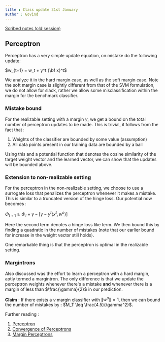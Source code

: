 ```yaml
---
title : Class update 31st January
author : Govind
---
```


[Scribed notes (old session)](http://web.cse.iitk.ac.in/users/purushot/courses/olo/2015-16-w/material/scribes/lec6.pdf)


## Perceptron 

Perceptron has a very simple update equation, on mistake do the following update: 

$w_{t+1} = w_t + y^t {\bf x}^t$

We analyze it in the hard margin case, as well as the soft margin case. Note 
the soft margin case is slightly different from that of the SVM formulation,
we do not allow for slack, rather we allow some misclassification within the
margin for the benchmark classifier.

### Mistake bound

For the realizable setting with a margin $\gamma$, we get a bound on the
total number of perceptron updates to be made. This is trivial, it 
follows from the fact that : 
1. Weights of the classifier are bounded by some value (assumption)
2. All data points present in our training data are bounded by a ball

Using this and a potential function that denotes the cosine similarity of
the target weight vector and the learned vector, we can show that the updates
will be bounded above.

### Extension to non-realizable setting 

For the perceptron in the non-realizable setting, we choose to use a surrogate
loss that penalizes the perceptron whenever it makes a mistake. This is similar
to a truncated version of the hinge loss. Our potential now becomes : 

$\Phi_{t+1} \geq \Phi_t + \gamma - \left[ \gamma - y^t \langle x^t, w^o\rangle \right]$

Here the second term denotes a hinge loss like term. We then bound this by
finding a quadratic in the number of mistakes (note that our earlier bound for
increase in the weight vector still holds). 

One remarkable thing is that the perceptron is optimal in the realizable 
setting.

### Margintrons

Also discussed was the effort to learn a perceptron with a hard margin, aptly
termed a margintron. The only difference is that we update the perceptron
weights whenever there's a mistake **and** whenever there is a margin of
less than $\frac{\gamma}{2}$ in our prediction. 

**Claim** : If there exists a $\gamma$ margin classifier with $\| w^o \| =1$, 
then we can bound the number of mistakes by : $M_T \leq \frac{4.5}{\gamma^2}$.

Further reading : 

1. [Perceptron](https://en.wikipedia.org/wiki/Perceptron)
2. [Convergence of Perceptrons](https://ocw.mit.edu/courses/electrical-engineering-and-computer-science/6-867-machine-learning-fall-2006/lecture-notes/lec2.pdf)
3. [Margin Perceptrons](https://www.cs.cmu.edu/~avrim/ML10/lect0125.pdf)
